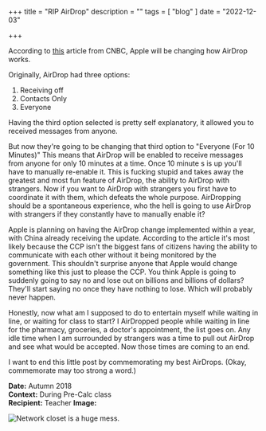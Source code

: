 +++
title = "RIP AirDrop"
description = ""
tags = [
    "blog"
]
date = "2022-12-03"

+++

According to [this](https://www.cnbc.com/2022/11/30/apple-limited-a-crucial-airdrop-function-in-china-just-weeks-before-protests.html) article from CNBC, Apple will be changing how AirDrop works. 

Originally, AirDrop had three options:

1. Receiving off
2. Contacts Only
3. Everyone

Having the third option selected is pretty self explanatory, it allowed you to received messages from anyone. 

But now they're going to be changing that third option to "Everyone (For 10 Minutes)" This means that AirDrop will be enabled to receive messages from anyone for only 10 minutes at a time. Once 10 minute s is up you'll have to manually re-enable it. This is fucking stupid and takes away the greatest and most fun feature of AirDrop, the ability to AirDrop with strangers. Now if you want to AirDrop with strangers you first have to coordinate it with them, which defeats the whole purpose. AirDropping should be a spontaneous experience, who the hell is going to use AirDrop with strangers if they constantly have to manually enable it? 

Apple is planning on having the AirDrop change implemented within a year, with China already receiving the update. According to the article it's most likely because the CCP isn't the biggest fans of citizens having the ability to communicate with each other without it being monitored by the government. This shouldn't surprise anyone that Apple would change something like this just to please the CCP. You think Apple is going to suddenly going to say no and lose out on billions and billions of dollars? They'll start saying no once they have nothing to lose. Which will probably never happen.

Honestly, now what am I supposed to do to entertain myself while waiting in line, or waiting for class to start? I AirDropped people while waiting in line for the pharmacy, groceries, a doctor's appointment, the list goes on. Any idle time when I am surrounded by strangers was a time to pull out AirDrop and see what would be accepted. Now those times are coming to an end. 

I want to end this little post by commemorating my best AirDrops. (Okay, commemorate may too strong a word.)

**Date:** Autumn 2018  
**Context:** During Pre-Calc class  
**Recipient:** Teacher
**Image:**


![Network closet is a huge mess.](/networking/one.jpg)

